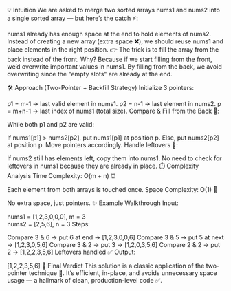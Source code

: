 💡 Intuition
We are asked to merge two sorted arrays nums1 and nums2 into a single sorted array — but here’s the catch ⚡:

nums1 already has enough space at the end to hold elements of nums2.
Instead of creating a new array (extra space ❌), we should reuse nums1 and place elements in the right position.
👉 The trick is to fill the array from the back instead of the front.
Why? Because if we start filling from the front, we’d overwrite important values in nums1. By filling from the back, we avoid overwriting since the "empty slots" are already at the end.

🛠️ Approach (Two-Pointer + Backfill Strategy)
Initialize 3 pointers:

p1 = m-1 → last valid element in nums1.
p2 = n-1 → last element in nums2.
p = m+n-1 → last index of nums1 (total size).
Compare & Fill from the Back 🔄:

While both p1 and p2 are valid:

If nums1[p1] > nums2[p2], put nums1[p1] at position p.
Else, put nums2[p2] at position p.
Move pointers accordingly.
Handle leftovers 🍕:

If nums2 still has elements left, copy them into nums1.
No need to check for leftovers in nums1 because they are already in place.
⏱️ Complexity Analysis
Time Complexity: O(m + n) ⏰

Each element from both arrays is touched once.
Space Complexity: O(1) 💾

No extra space, just pointers.
✨ Example Walkthrough
Input:

nums1 = [1,2,3,0,0,0], m = 3  
nums2 = [2,5,6], n = 3
Steps:

Compare 3 & 6 → put 6 at end → [1,2,3,0,0,6]
Compare 3 & 5 → put 5 at next → [1,2,3,0,5,6]
Compare 3 & 2 → put 3 → [1,2,0,3,5,6]
Compare 2 & 2 → put 2 → [1,2,2,3,5,6]
Leftovers handled ✅
Output:

[1,2,2,3,5,6]
🎯 Final Verdict
This solution is a classic application of the two-pointer technique 🏹.
It’s efficient, in-place, and avoids unnecessary space usage — a hallmark of clean, production-level code ✅.